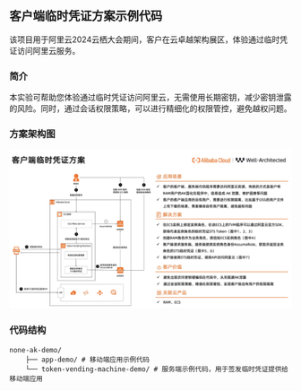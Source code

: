 ## 客户端临时凭证方案示例代码
该项目用于阿里云2024云栖大会期间，客户在云卓越架构展区，体验通过临时凭证访问阿里云服务。

### 简介
本实验可帮助您体验通过临时凭证访问阿里云，无需使用长期密钥，减少密钥泄露的风险。同时，通过会话权限策略，可以进行精细化的权限管控，避免越权问题。

### 方案架构图
![方案架构图](arch.jpg)

### 代码结构
```
none-ak-demo/         
    ├── app-demo/ # 移动端应用示例代码
    └── token-vending-machine-demo/ # 服务端示例代码，用于签发临时凭证提供给移动端应用
```
